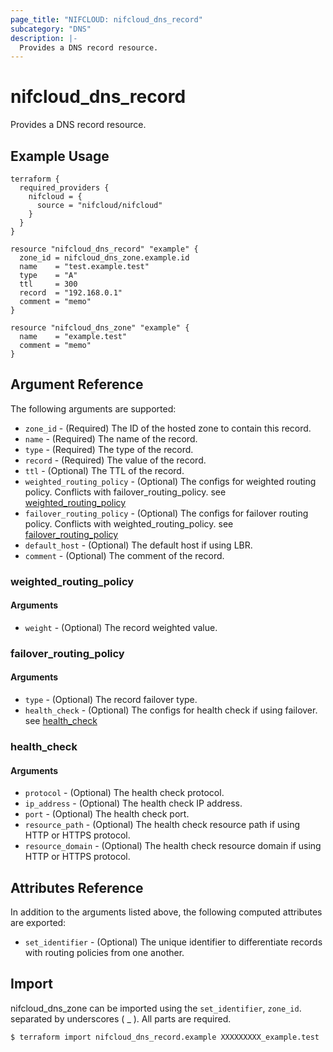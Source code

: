 ```yaml
---
page_title: "NIFCLOUD: nifcloud_dns_record"
subcategory: "DNS"
description: |-
  Provides a DNS record resource.
---
```


# nifcloud_dns_record

Provides a DNS record resource.

## Example Usage

```hcl
terraform {
  required_providers {
    nifcloud = {
      source = "nifcloud/nifcloud"
    }
  }
}

resource "nifcloud_dns_record" "example" {
  zone_id = nifcloud_dns_zone.example.id
  name    = "test.example.test"
  type    = "A"
  ttl     = 300
  record  = "192.168.0.1"
  comment = "memo"
}

resource "nifcloud_dns_zone" "example" {
  name    = "example.test"
  comment = "memo"
}
```

## Argument Reference

The following arguments are supported:

* `zone_id` - (Required) The ID of the hosted zone to contain this record.
* `name` - (Required) The name of the record.
* `type` - (Required) The type of the record.
* `record` - (Required) The value of the record.
* `ttl` - (Optional) The TTL of the record.
* `weighted_routing_policy` - (Optional) The configs for weighted routing policy. Conflicts with failover_routing_policy. see [weighted_routing_policy](#weighted_routing_policy)
* `failover_routing_policy` - (Optional) The configs for failover routing policy. Conflicts with weighted_routing_policy. see [failover_routing_policy](#failover_routing_policy)
* `default_host` - (Optional) The default host if using LBR.
* `comment` - (Optional) The comment of the record.

### weighted_routing_policy

#### Arguments

* `weight` - (Optional) The record weighted value.

### failover_routing_policy

#### Arguments

* `type` - (Optional) The record failover type.
* `health_check` - (Optional) The configs for health check if using failover. see [health_check](#health_check)

### health_check

#### Arguments

* `protocol` - (Optional) The health check protocol.
* `ip_address` - (Optional) The health check IP address.
* `port` - (Optional) The health check port.
* `resource_path` - (Optional) The health check resource path if using HTTP or HTTPS protocol.
* `resource_domain` - (Optional) The health check resource domain if using HTTP or HTTPS protocol.

## Attributes Reference

In addition to the arguments listed above, the following computed attributes are exported:

* `set_identifier` - (Optional) The unique identifier to differentiate records with routing policies from one another.

## Import

nifcloud_dns_zone can be imported using the `set_identifier`, `zone_id`.
separated by underscores ( _ ). All parts are required.

```
$ terraform import nifcloud_dns_record.example XXXXXXXXX_example.test
```
